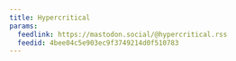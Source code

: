 ```yaml
---
title: Hypercritical
params:
  feedlink: https://mastodon.social/@hypercritical.rss
  feedid: 4bee04c5e903ec9f3749214d0f510783
---
```

